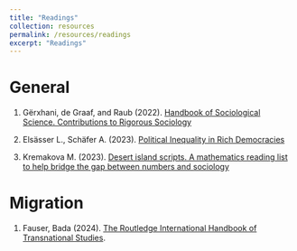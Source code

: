 ```yaml
---
title: "Readings"
collection: resources 
permalink: /resources/readings
excerpt: "Readings"
---
```


# General

1. Gërxhani, de Graaf, and Raub (2022). [Handbook of Sociological Science. Contributions to Rigorous Sociology](https://www.elgaronline.com/view/book/9781789909432/9781789909432.xml)

1. Elsässer L., Schäfer A. (2023). [Political Inequality in Rich Democracies](https://www.annualreviews.org/doi/abs/10.1146/annurev-polisci-052521-094617)

1. Kremakova M. (2023). [Desert island scripts. A mathematics reading list to help bridge the gap between numbers and sociology](https://thesociologicalreview.org/magazine/october-2023/numbers/desert-island-scripts/?fbclid=IwAR1won3urwZz3VbT0rjjOmxo7FY7R-cxARonrd0pcv_1NxqyDF5GVkvgp0M)

# Migration

1. Fauser, Bada (2024). [The Routledge International Handbook of Transnational Studies](https://www.taylorfrancis.com/books/edit/10.4324/9781003329978/routledge-international-handbook-transnational-studies-margit-fauser-xóchitl-bada?refId=4401311d-4d60-4d99-9ed6-b9a10c1eda55&context=ubx).
